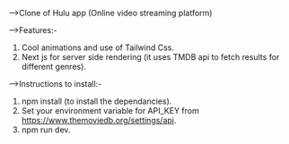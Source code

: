 -->Clone of Hulu app (Online video streaming platform)

-->Features:-
1. Cool animations and use of Tailwind Css.
2. Next js for server side rendering (it uses TMDB api to fetch results for different genres).

   
-->Instructions to install:-
1. npm install (to install the dependancies).
2. Set your environment variable for API_KEY from https://www.themoviedb.org/settings/api. 
3. npm run dev.

